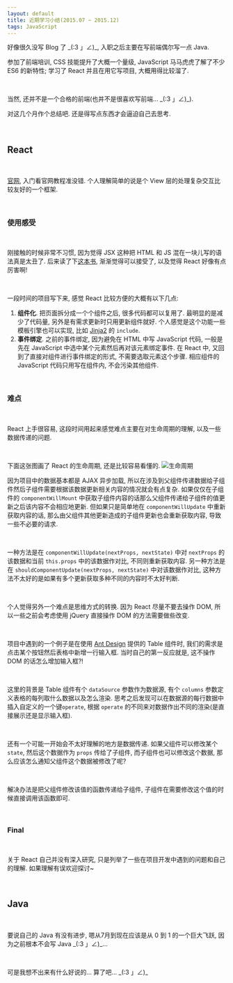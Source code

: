 ```yaml
---
layout: default
title: 近期学习小结(2015.07 ~ 2015.12)
tags: JavaScript
---
```


好像很久没写 Blog 了 \_(:3 」∠)\_, 入职之后主要在写前端偶尔写一点 Java.

参加了前端培训, CSS 技能提升了大概一个量级, JavaScript 马马虎虎了解了不少 ES6 的新特性;
学习了 React 并且在用它写项目, 大概用得比较溜了.

<br>

当然, 还并不是一个合格的前端(也并不是很喜欢写前端... \_(:3 」∠)\_).

对这几个月作个总结吧. 还是得写点东西才会逼迫自己去思考.

<br>

## React

<br>

[官网](http://facebook.github.io/react/), 入门看官网教程准没错.
个人理解简单的说是个 View 层的处理复杂交互比较友好的一个框架.

<br>

### 使用感受

<br>

刚接触的时候非常不习惯, 因为觉得 JSX 这种把 HTML 和 JS 混在一块儿写的语法真是太丑了.
后来读了下[这本书](http://book.douban.com/subject/26378583/), 渐渐觉得可以接受了, 以及觉得 React 好像有点厉害啊!

<br>

一段时间的项目写下来, 感觉 React 比较方便的大概有以下几点:

1. **组件化**. 把页面拆分成一个个组件之后, 很多代码都可以复用了. 最明显的是减少了代码量, 另外是有需求更新时只用更新组件就好. 个人感觉是这个功能一些模板引擎也可以实现, 比如 [Jinja2](http://jinja.pocoo.org/docs/dev/) 的 `include`.
2. **事件绑定**. 之前的事件绑定, 因为避免在 HTML 中写 JavaScript 代码, 一般是先在 JavaScript 中选中某个元素然后再对该元素绑定事件. 在 React 中, 又回到了直接对组件进行事件绑定的形式, 不需要选取元素这个步骤. 相应组件的 JavaScript 代码只用写在组件内, 不会污染其他组件.

<br>

### 难点

<br>

React 上手很容易, 这段时间用起来感觉难点主要在对生命周期的理解, 以及一些数据传递的问题.

<br>

下面这张图画了 React 的生命周期, 还是比较容易看懂的.
![生命周期](http://i.imgur.com/PPqIIQa.png)

因为项目中的数据基本都是 AJAX 异步加载, 所以在涉及到父组件传递数据给子组件然后子组件需要根据该数据更新相关内容的情况就会有点复杂.
如果仅仅在子组件的 `componentWillMount` 中获取子组件内容的话那么父组件传递给子组件的值更新之后该内容不会相应地更新.
但如果只是简单地在 `componentWillUpdate` 中重新获取内容的话, 那么由父组件其他更新造成的子组件更新也会重新获取内容, 导致一些不必要的请求.

<br>

一种方法是在 `componentWillUpdate(nextProps, nextState)` 中对 `nextProps` 的该数据和当前 `this.props` 中的该数据作对比, 不同则重新获取内容. 另一种方法是在 `shouldComponentUpdate(nextProps, nextState)` 中对该数据作对比, 这种方法不太好的是如果有多个更新获取多种不同的内容时不太好判断.

<br>

个人觉得另外一个难点是思维方式的转换. 因为 React 尽量不要去操作 DOM, 所以一些之前会考虑使用 jQuery 直接操作 DOM 的方法需要做些改变.

<br>

项目中遇到的一个例子是在使用 [Ant Design](http://ant.design/) 提供的 Table 组件时, 我们的需求是点击某个按钮然后表格中新增一行输入框. 当时自己的第一反应就是, 这不操作 DOM 的话怎么增加输入框?!

<br>

这里的背景是 Table 组件有个 `dataSource` 参数作为数据源, 有个 `columns` 参数定义表格的每列取什么数据以及怎么渲染.
思考之后发现可以在数据源的每行数据中插入自定义的一个键`operate`, 根据 `operate` 的不同来对数据作出不同的渲染(是直接展示还是显示输入框).

<br>

还有一个可能一开始会不太好理解的地方是数据传递. 如果父组件可以修改某个 `state`, 然后这个数据作为 `props` 传给了子组件, 而子组件也可以修改这个数据, 那么应该怎么通知父组件这个数据被修改了呢?

<br>

解决办法是把父组件修改该值的函数传递给子组件, 子组件在需要修改这个值的时候直接调用该函数即可.

<br>

### Final

<br>

关于 React 自己并没有深入研究, 只是列举了一些在项目开发中遇到的问题和自己的理解.
如果理解有误欢迎探讨~

<br>

## Java

<br>

要说自己的 Java 有没有进步, 嗯从7月到现在应该是从 0 到 1 的一个巨大飞跃, 因为之前根本不会写 Java \_(:3 」∠)\_...

<br>

可是我想不出来有什么好说的... 算了吧... \_(:3 」∠)\_

<br>
